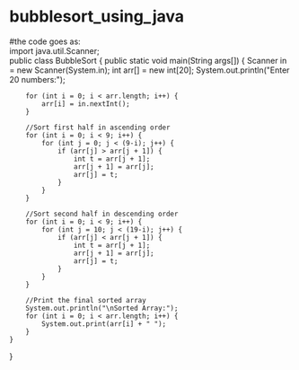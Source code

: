 # bubblesort_using_java
#the code goes as:
<br>
import java.util.Scanner;
<br>
public class BubbleSort
{
    public static void main(String args[]) {
        Scanner in = new Scanner(System.in);
        int arr[] = new int[20];
        System.out.println("Enter 20 numbers:");

        for (int i = 0; i < arr.length; i++) {
            arr[i] = in.nextInt();
        }

        //Sort first half in ascending order
        for (int i = 0; i < 9; i++) {
            for (int j = 0; j < (9-i); j++) {
                if (arr[j] > arr[j + 1]) {
                    int t = arr[j + 1];
                    arr[j + 1] = arr[j];
                    arr[j] = t;
                }
            }  
        }

        //Sort second half in descending order
        for (int i = 0; i < 9; i++) {
            for (int j = 10; j < (19-i); j++) {
                if (arr[j] < arr[j + 1]) {
                    int t = arr[j + 1];
                    arr[j + 1] = arr[j];
                    arr[j] = t;
                }
            }  
        }

        //Print the final sorted array
        System.out.println("\nSorted Array:");
        for (int i = 0; i < arr.length; i++) {
            System.out.print(arr[i] + " ");
        }
    }
}
